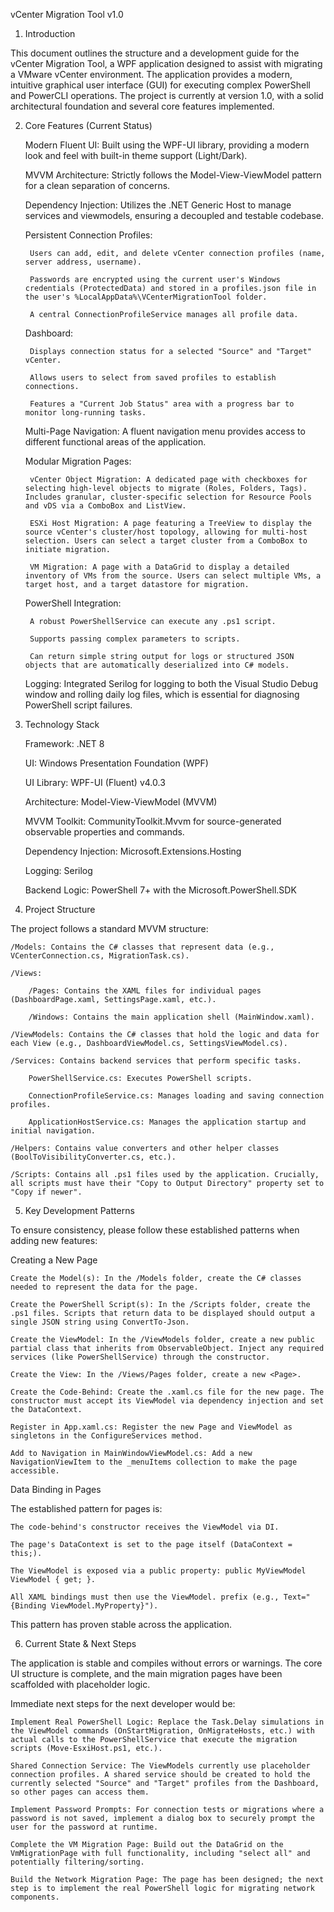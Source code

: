vCenter Migration Tool v1.0

1. Introduction

This document outlines the structure and a development guide for the vCenter Migration Tool, a WPF application designed to assist with migrating a VMware vCenter environment. The application provides a modern, intuitive graphical user interface (GUI) for executing complex PowerShell and PowerCLI operations. The project is currently at version 1.0, with a solid architectural foundation and several core features implemented.

2. Core Features (Current Status)

    Modern Fluent UI: Built using the WPF-UI library, providing a modern look and feel with built-in theme support (Light/Dark).

    MVVM Architecture: Strictly follows the Model-View-ViewModel pattern for a clean separation of concerns.

    Dependency Injection: Utilizes the .NET Generic Host to manage services and viewmodels, ensuring a decoupled and testable codebase.

    Persistent Connection Profiles:

        Users can add, edit, and delete vCenter connection profiles (name, server address, username).

        Passwords are encrypted using the current user's Windows credentials (ProtectedData) and stored in a profiles.json file in the user's %LocalAppData%\VCenterMigrationTool folder.

        A central ConnectionProfileService manages all profile data.

    Dashboard:

        Displays connection status for a selected "Source" and "Target" vCenter.

        Allows users to select from saved profiles to establish connections.

        Features a "Current Job Status" area with a progress bar to monitor long-running tasks.

    Multi-Page Navigation: A fluent navigation menu provides access to different functional areas of the application.

    Modular Migration Pages:

        vCenter Object Migration: A dedicated page with checkboxes for selecting high-level objects to migrate (Roles, Folders, Tags). Includes granular, cluster-specific selection for Resource Pools and vDS via a ComboBox and ListView.

        ESXi Host Migration: A page featuring a TreeView to display the source vCenter's cluster/host topology, allowing for multi-host selection. Users can select a target cluster from a ComboBox to initiate migration.

        VM Migration: A page with a DataGrid to display a detailed inventory of VMs from the source. Users can select multiple VMs, a target host, and a target datastore for migration.

    PowerShell Integration:

        A robust PowerShellService can execute any .ps1 script.

        Supports passing complex parameters to scripts.

        Can return simple string output for logs or structured JSON objects that are automatically deserialized into C# models.

    Logging: Integrated Serilog for logging to both the Visual Studio Debug window and rolling daily log files, which is essential for diagnosing PowerShell script failures.

3. Technology Stack

    Framework: .NET 8

    UI: Windows Presentation Foundation (WPF)

    UI Library: WPF-UI (Fluent) v4.0.3

    Architecture: Model-View-ViewModel (MVVM)

    MVVM Toolkit: CommunityToolkit.Mvvm for source-generated observable properties and commands.

    Dependency Injection: Microsoft.Extensions.Hosting

    Logging: Serilog

    Backend Logic: PowerShell 7+ with the Microsoft.PowerShell.SDK

4. Project Structure

The project follows a standard MVVM structure:

    /Models: Contains the C# classes that represent data (e.g., VCenterConnection.cs, MigrationTask.cs).

    /Views:

        /Pages: Contains the XAML files for individual pages (DashboardPage.xaml, SettingsPage.xaml, etc.).

        /Windows: Contains the main application shell (MainWindow.xaml).

    /ViewModels: Contains the C# classes that hold the logic and data for each View (e.g., DashboardViewModel.cs, SettingsViewModel.cs).

    /Services: Contains backend services that perform specific tasks.

        PowerShellService.cs: Executes PowerShell scripts.

        ConnectionProfileService.cs: Manages loading and saving connection profiles.

        ApplicationHostService.cs: Manages the application startup and initial navigation.

    /Helpers: Contains value converters and other helper classes (BoolToVisibilityConverter.cs, etc.).

    /Scripts: Contains all .ps1 files used by the application. Crucially, all scripts must have their "Copy to Output Directory" property set to "Copy if newer".

5. Key Development Patterns

To ensure consistency, please follow these established patterns when adding new features:

Creating a New Page

    Create the Model(s): In the /Models folder, create the C# classes needed to represent the data for the page.

    Create the PowerShell Script(s): In the /Scripts folder, create the .ps1 files. Scripts that return data to be displayed should output a single JSON string using ConvertTo-Json.

    Create the ViewModel: In the /ViewModels folder, create a new public partial class that inherits from ObservableObject. Inject any required services (like PowerShellService) through the constructor.

    Create the View: In the /Views/Pages folder, create a new <Page>.

    Create the Code-Behind: Create the .xaml.cs file for the new page. The constructor must accept its ViewModel via dependency injection and set the DataContext.

    Register in App.xaml.cs: Register the new Page and ViewModel as singletons in the ConfigureServices method.

    Add to Navigation in MainWindowViewModel.cs: Add a new NavigationViewItem to the _menuItems collection to make the page accessible.

Data Binding in Pages

The established pattern for pages is:

    The code-behind's constructor receives the ViewModel via DI.

    The page's DataContext is set to the page itself (DataContext = this;).

    The ViewModel is exposed via a public property: public MyViewModel ViewModel { get; }.
    
    All XAML bindings must then use the ViewModel. prefix (e.g., Text="{Binding ViewModel.MyProperty}").

This pattern has proven stable across the application.

6. Current State & Next Steps

The application is stable and compiles without errors or warnings. The core UI structure is complete, and the main migration pages have been scaffolded with placeholder logic.

Immediate next steps for the next developer would be:

    Implement Real PowerShell Logic: Replace the Task.Delay simulations in the ViewModel commands (OnStartMigration, OnMigrateHosts, etc.) with actual calls to the PowerShellService that execute the migration scripts (Move-EsxiHost.ps1, etc.).

    Shared Connection Service: The ViewModels currently use placeholder connection profiles. A shared service should be created to hold the currently selected "Source" and "Target" profiles from the Dashboard, so other pages can access them.

    Implement Password Prompts: For connection tests or migrations where a password is not saved, implement a dialog box to securely prompt the user for the password at runtime.

    Complete the VM Migration Page: Build out the DataGrid on the VmMigrationPage with full functionality, including "select all" and potentially filtering/sorting.

    Build the Network Migration Page: The page has been designed; the next step is to implement the real PowerShell logic for migrating network components.